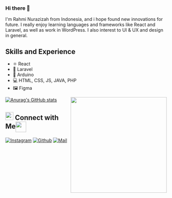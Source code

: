 ### Hi there 👋

I'm Rahmi Nurazizah from Indonesia, and i hope found new innovations for future. I really enjoy learning languages and frameworks like React and Laravel, as well as work in WordPress. I also interest to UI & UX and design in general. 

## Skills and Experience
* ⚛ React
* 📱 Laravel
* 🤖 Arduino
* 💻 HTML, CSS, JS, JAVA, PHP
* 🖼️ Figma

<img align='right' align='top' src='https://media3.giphy.com/media/H3BownFihDztS6QNRI/giphy.gif?cid=ecf05e477xwrrz9k9d2zg6xiegt0yu0hww93bsfotv06wc9h&rid=giphy.gif&ct=s' width='300"' >

[![Anurag's GitHub stats](https://github-readme-stats.vercel.app/api?username=rahmi-na)](https://github.com/anuraghazra/github-readme-stats)

## <img src="https://media.giphy.com/media/5WJ6SOKeNKrSzblU4R/giphy.gif" width="25"> Connect with Me<img align="center" src="https://github.com/rajput2107/rajput2107/blob/master/Assets/Handshake.gif" height="33px" />

[![Instagram](https://img.shields.io/badge/Instagram-E4405F?style=for-the-badge&logo=instagram&logoColor=white)](https://www.instagram.com/rahmiazzh/)
[![Github](https://img.shields.io/badge/GitHub-100000?style=for-the-badge&logo=github&logoColor=white)](https://github.com/rahmi-na)
[![Mail](https://img.shields.io/badge/Gmail-D14836?style=for-the-badge&logo=gmail&logoColor=white)](mailto:rahmiazizah1408@gmail.com)
